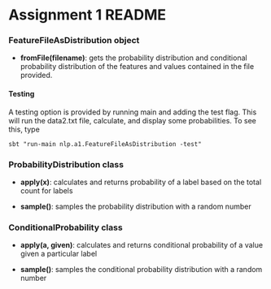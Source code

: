 # Assignment 1 README</h1>

### FeatureFileAsDistribution object
+ __fromFile(filename)__: gets the probability distribution and conditional probability distribution of the features and 
values contained in the file provided. 

#### Testing
A testing option is provided by running main and adding the test flag. This will run the data2.txt file, calculate, and display some probabilities. To see this, type

```
sbt "run-main nlp.a1.FeatureFileAsDistribution -test"
```

### ProbabilityDistribution class
+ __apply(x)__: calculates and returns probability of a label based on the total count for labels

+ __sample()__: samples the probability distribution with a random number

### ConditionalProbability class
+ __apply(a, given)__: calculates and returns conditional probability of a value given a particular label

+ __sample()__: samples the conditional probability distribution with a random number